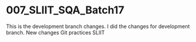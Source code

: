 # 007_SLIIT_SQA_Batch17
This is the development branch changes. I did the changes for development branch.
New changes
Git practices SLIIT
